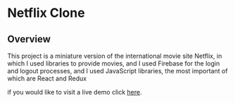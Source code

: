 # Netflix Clone

## Overview

This project is a miniature version of the international movie site Netflix, in which I used libraries to provide movies, and I used Firebase for the login and logout processes, and I used JavaScript libraries, the most important of which are React and Redux

if you would like to visit a live demo click [here](https://netflix-clone-phi-blue.vercel.app).
